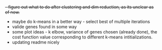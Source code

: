 ~~- figure out what to do after clustering and dim reduction, as its unclear as of now.~~

- maybe do k-means in a better way - select best of multiple iterations
- valide genes found in some way
- some plot ideas - k elbow, variance of genes chosen (already done), the cost function value corresponding to different k-means intitializations.
- updating readme nicely


